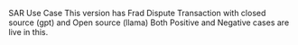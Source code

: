 SAR Use Case
This version has Frad Dispute Transaction with closed source (gpt) and Open source (llama)
Both Positive and Negative cases are live in this.
